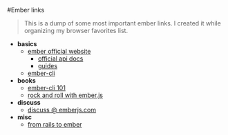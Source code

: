 #Ember links

>This is a dump of some most important ember links. I created it while organizing my browser favorites list.

- **basics**
  - [ember official website](http://www.emberjs.com)
    - [official api docs](http://emberjs.com/api/)
    - [guides](http://guides.emberjs.com/)
  - [ember-cli](http://www.ember-cli.com)
- **books**
  - [ember-cli 101](https://leanpub.com/ember-cli-101)
  - [rock and roll with ember.js](https://leanpub.com/ember-cli-101)
- **discuss**
  - [discuss @ emberjs.com](http://discuss.emberjs.com/)
- **misc**
  - [from rails to ember](http://fromrailstoember.com/)
